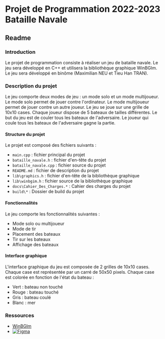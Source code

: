 
# Projet de Programmation 2022-2023 Bataille Navale

## Readme

### Introduction

Le projet de programmation consiste à réaliser un jeu de bataille navale. Le jeu sera développé en C++ et utilisera la bibliothèque graphique WinBGIm. Le jeu sera développé en binôme (Maximilian NEU et Tieu Han TRAN).

### Description du projet

Le jeu comporte deux modes de jeu : un mode solo et un mode multijoueur. Le mode solo permet de jouer contre l'ordinateur. Le mode multijoueur permet de jouer contre un autre joueur. Le jeu se joue sur une grille de 10x10 cases. Chaque joueur dispose de 5 bateaux de tailles différentes. Le but du jeu est de couler tous les bateaux de l'adversaire. Le joueur qui coule tous les bateaux de l'adversaire gagne la partie.

#### Structure du projet

Le projet est composé des fichiers suivants :

* `main.cpp` : fichier principal du projet
* `bataille_navale.h` : fichier d'en-tête du projet
* `bataille_navale.cpp` : fichier source du projet
* `README.md` : fichier de description du projet
* `lib\graphics.h` : fichier d'en-tête de la bibliothèque graphique
* `lib\winbgim.h` : fichier source de la bibliothèque graphique
* `docs\Cahier_Des_Charges.*` : Cahier des charges du projet
* `build\*` : Dossier de build du projet

#### Fonctionnalités

Le jeu comporte les fonctionnalités suivantes :

* Mode solo ou multijoueur
* Mode de tir
* Placement des bateaux
* Tir sur les bateaux
* Affichage des bateaux

#### Interface graphique

L'interface graphique du jeu est composée de 2 grilles de 10x10 cases. Chaque case est représentée par un carré de 50x50 pixels. Chaque case est colorée en fonction de l'état du bateau :

* Vert : bateau non touché
* Rouge : bateau touché
* Gris : bateau coulé
* Blanc : mer

### Ressources

* [WinBGIm](http://winbgim.codecutter.org/)
* [![Figma]()](https://www.figma.com/embed?embed_host=share&url=https%3A%2F%2Fwww.figma.com%2Ffile%2FGyvtc3Flf72Qq77n7Rdadw%2FBataille-navale-maquettage%3Fnode-id%3D0%253A1%26t%3DfUmKLyKtygmzKNGy-1)

